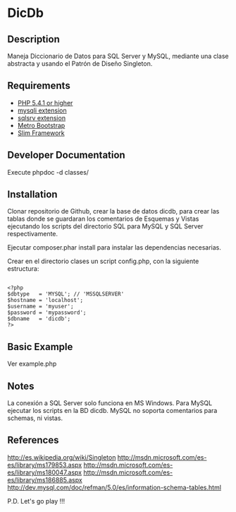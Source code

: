 # DicDb #

## Description ##
Maneja Diccionario de Datos para SQL Server y MySQL, mediante una clase abstracta
y usando el Patrón de Diseño Singleton.

## Requirements ##
* [PHP 5.4.1 or higher](http://www.php.net/)
* [mysqli extension](http://www.php.net/)
* [sqlsrv extension](http://msdn.microsoft.com/en-us/sqlserver/ff657782.aspx/)
* [Metro Bootstrap](http://talkslab.github.io/metro-bootstrap/)
* [Slim Framework](http://www.slimframework.com/)

## Developer Documentation ##
Execute phpdoc -d classes/

## Installation ##
Clonar repositorio de Github, crear la base de datos dicdb, para crear las tablas donde se
guardaran los comentarios de Esquemas y Vistas ejecutando los scripts del directorio SQL para
MySQL y SQL Server respectivamente.

Ejecutar composer.phar install para instalar las dependencias necesarias.

Crear en el directorio clases un script config.php, con la siguiente estructura:

~~~

<?php
$dbtype   = 'MYSQL'; // 'MSSQLSERVER'
$hostname = 'localhost';
$username = 'myuser';
$password = 'mypassword';
$dbname   = 'dicdb';
?>

~~~

## Basic Example ##
Ver example.php

## Notes ##
La conexión a SQL Server solo funciona en MS Windows.
Para MySQL ejecutar los scripts en la BD dicdb.
MySQL no soporta comentarios para schemas, ni vistas.

## References ##
http://es.wikipedia.org/wiki/Singleton
http://msdn.microsoft.com/es-es/library/ms179853.aspx
http://msdn.microsoft.com/es-es/library/ms180047.aspx
http://msdn.microsoft.com/es-es/library/ms186885.aspx
http://dev.mysql.com/doc/refman/5.0/es/information-schema-tables.html

P.D. Let's go play !!!




